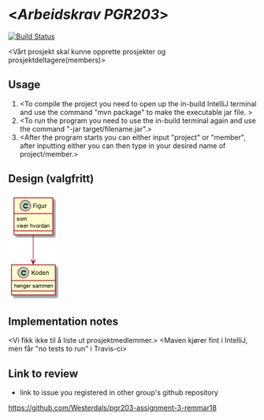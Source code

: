 # <*Arbeidskrav PGR203*>

[![Build Status](https://travis-ci.com/Westerdals/pgr203-assignment-3-TobiasLab.svg?branch=master)](https://travis-ci.com/Westerdals/pgr203-assignment-3-TobiasLab)

<Vårt prosjekt skal kunne opprette prosjekter og prosjektdeltagere(members)>

## Usage

1. <To compile the project you need to open up the in-build IntelliJ terminal and use the command "mvn package" to make the executable jar file. >
2. <To run the program you need to use the in-build terminal again and use the command "-jar target/filename.jar".>
3. <After the program starts you can either input "project" or "member", after inputting either you can then type in your desired name of project/member.>

 
 ## Design (valgfritt)
 
![Design](./doc/design.png)

 ## Implementation notes
 
<Hva gjorde dere godt i implementasjonen>

<Vi fikk ikke til å liste ut prosjektmedlemmer.>
<Maven kjører fint i IntelliJ, men får "no tests to run" i Travis-ci>

## Link to review

* link to issue you registered in other group's github repository

https://github.com/Westerdals/pgr203-assignment-3-remmar18